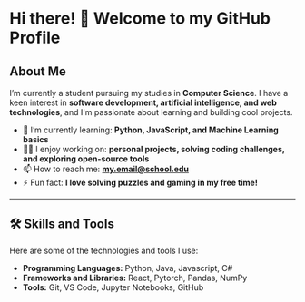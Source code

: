 # Hi there! 👋 Welcome to my GitHub Profile

## About Me
I’m currently a student pursuing my studies in **Computer Science**. I have a keen interest in **software development, artificial intelligence, and web technologies**, and I'm passionate about learning and building cool projects.

- 🌱 I’m currently learning: **Python, JavaScript, and Machine Learning basics**
- 👨‍💻 I enjoy working on: **personal projects, solving coding challenges, and exploring open-source tools**
- 📫 How to reach me: **my.email@school.edu**
- ⚡ Fun fact: **I love solving puzzles and gaming in my free time!**

---

## 🛠️ Skills and Tools
Here are some of the technologies and tools I use:

- **Programming Languages:** Python, Java, Javascript, C#
- **Frameworks and Libraries:** React, Pytorch, Pandas, NumPy
- **Tools:** Git, VS Code, Jupyter Notebooks, GitHub
